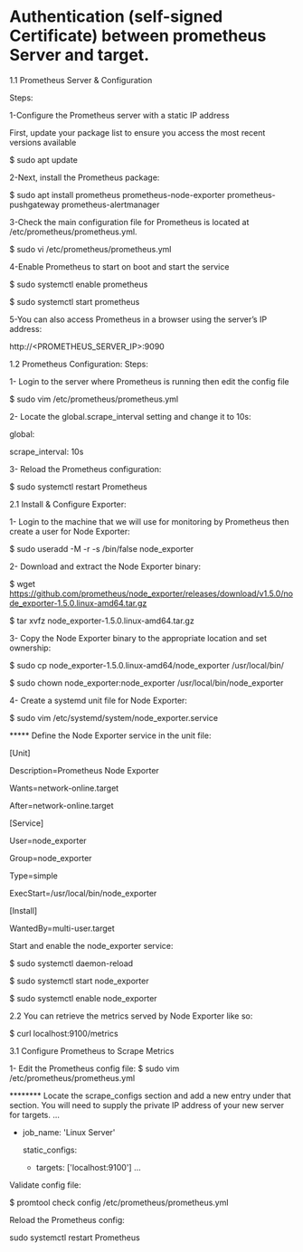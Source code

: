 # Authentication (self-signed Certificate) between prometheus Server and target.

1.1 Prometheus Server & Configuration

Steps:

1-Configure the Prometheus server with a static IP address

First, update your package list to ensure you access the most recent versions available

$ sudo apt update

2-Next, install the Prometheus package:

$ sudo apt install prometheus prometheus-node-exporter prometheus-pushgateway prometheus-alertmanager

3-Check the main configuration file for Prometheus is located at /etc/prometheus/prometheus.yml.

 $ sudo vi /etc/prometheus/prometheus.yml

4-Enable Prometheus to start on boot and start the service

$ sudo systemctl enable prometheus

$ sudo systemctl start prometheus

5-You can also access Prometheus in a browser using the server’s IP address:

http://<PROMETHEUS_SERVER_IP>:9090

1.2 Prometheus Configuration:
Steps:

1- Login to the server where Prometheus is running then edit the config file

$ sudo vim /etc/prometheus/prometheus.yml


2- Locate the global.scrape_interval setting and change it to 10s:

global:

  scrape_interval: 10s
	
3- Reload the Prometheus configuration:

$ sudo systemctl restart Prometheus

2.1 Install & Configure Exporter:

1- Login to the machine that we will use for monitoring by Prometheus then create a user for Node Exporter:

  $ sudo useradd -M -r -s /bin/false node_exporter

2- Download and extract the Node Exporter binary:

  $ wget https://github.com/prometheus/node_exporter/releases/download/v1.5.0/node_exporter-1.5.0.linux-amd64.tar.gz


  $ tar xvfz node_exporter-1.5.0.linux-amd64.tar.gz

3- Copy the Node Exporter binary to the appropriate location and set ownership:

  $ sudo cp node_exporter-1.5.0.linux-amd64/node_exporter  /usr/local/bin/


  $ sudo chown node_exporter:node_exporter /usr/local/bin/node_exporter

4- Create a systemd unit file for Node Exporter:

  $ sudo vim /etc/systemd/system/node_exporter.service

***** Define the Node Exporter service in the unit file:

  [Unit]
	
  Description=Prometheus Node Exporter
	
  Wants=network-online.target
	
  After=network-online.target


  [Service]
	
  User=node_exporter
	
  Group=node_exporter
	
  Type=simple
	
  ExecStart=/usr/local/bin/node_exporter


  [Install]
	
  WantedBy=multi-user.target
 
  Start and enable the node_exporter service:
	
  $ sudo systemctl daemon-reload
	
  $ sudo systemctl start node_exporter
	
  $ sudo systemctl enable node_exporter


2.2 You can retrieve the metrics served by Node Exporter like so:

  $ curl localhost:9100/metrics

3.1 Configure Prometheus to Scrape Metrics

 1- Edit the Prometheus config file:
 $ sudo vim /etc/prometheus/prometheus.yml

******** Locate the scrape_configs section and add a new entry under that section. You will need to supply the private IP address of your new server for targets.
...
- job_name: 'Linux Server'
  
  static_configs:
  
  - targets: ['localhost:9100']
...

Validate config file:

$ promtool check config /etc/prometheus/prometheus.yml

Reload the Prometheus config:

sudo systemctl restart Prometheus


